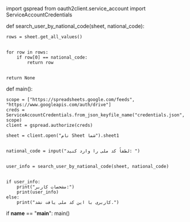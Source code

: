 import gspread
from oauth2client.service_account import ServiceAccountCredentials

def search_user_by_national_code(sheet, national_code):

    rows = sheet.get_all_values()


    for row in rows:
        if row[0] == national_code:
            return row


    return None


def main():

    scope = ["https://spreadsheets.google.com/feeds", "https://www.googleapis.com/auth/drive"]
    creds = ServiceAccountCredentials.from_json_keyfile_name("credentials.json", scope)
    client = gspread.authorize(creds)

    sheet = client.open("نام Sheet شما").sheet1


    national_code = input("لطفاً کد ملی را وارد کنید: ")


    user_info = search_user_by_national_code(sheet, national_code)


    if user_info:
        print("مشخصات کاربر:")
        print(user_info)
    else:
        print("کاربری با این کد ملی یافت نشد.")


if __name__ == "__main__":
    main()
